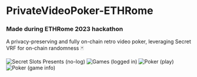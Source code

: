 # PrivateVideoPoker-ETHRome
### Made during ETHRome 2023 hackathon
A privacy-preserving and fully on-chain retro video poker, leveraging Secret VRF for on-chain randomness 🃏

![Secret Slots Presents (no-log)](https://github.com/yaesha256/secret_slots_ETHRome/assets/101796507/ad39f1f3-0188-403c-b622-3d560ace59b5)
![Games (logged in)](https://github.com/yaesha256/secret_slots_ETHRome/assets/101796507/08f0beaa-2ef0-44dc-adbe-70611f637953)
![Poker (play)](https://github.com/yaesha256/secret_slots_ETHRome/assets/101796507/5c135afe-a0b5-4295-a6af-6be58dab558e)
![Poker (game info)](https://github.com/yaesha256/secret_slots_ETHRome/assets/101796507/938c397b-7e45-40a2-ae1a-3922f559adf7)
